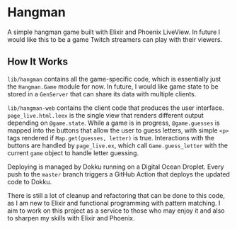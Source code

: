 # Hangman

A simple hangman game built with Elixir and Phoenix LiveView.
In future I would like this to be a game Twitch streamers can play with their viewers.

## How It Works
`lib/hangman` contains all the game-specific code, which is essentially just the `Hangman.Game` module for now. In future, I would like game state to be stored in a `GenServer` that can share its data with multiple clients.

`lib/hangman-web` contains the client code that produces the user interface. `page_live.html.leex` is the single view that renders different output depending on `@game.state`. While a game is in progress, `@game.guesses` is mapped into the buttons that allow the user to guess letters, with simple `<p>` tags rendered if `Map.get(guesses, letter)` is true. Interactions with the buttons are handled by `page_live.ex`, which call `Game.guess_letter` with the current `game` object to handle letter guessing.

Deploying is managed by Dokku running on a Digital Ocean Droplet. Every push to the `master` branch triggers a GitHub Action that deploys the updated code to Dokku.

There is still a lot of cleanup and refactoring that can be done to this code, as I am new to Elixir and functional programming with pattern matching. I aim to work on this project as a service to those who may enjoy it and also to sharpen my skills with Elixir and Phoenix.